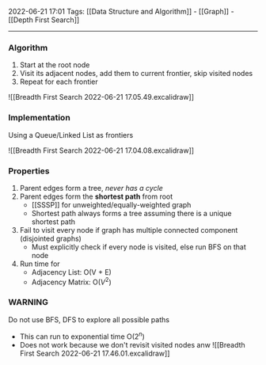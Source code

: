 2022-06-21 17:01
Tags: [[Data Structure and Algorithm]] - [[Graph]] - [[Depth First Search]]
- - - - - - - - - - - - - - - - - - - - - - - - - - - - -   
### Algorithm
1. Start at the root node
2. Visit its adjacent nodes, add them to current frontier, skip visited nodes
3. Repeat for each frontier

![[Breadth First Search 2022-06-21 17.05.49.excalidraw]]

### Implementation
Using a Queue/Linked List as frontiers

![[Breadth First Search 2022-06-21 17.04.08.excalidraw]]

### Properties
1. Parent edges form a tree, *never has a cycle*
2. Parent edges form the **shortest path** from root
    + [[SSSP]] for unweighted/equally-weighted graph
    + Shortest path always forms a tree assuming there is a unique shortest path
3. Fail to visit every node if graph has multiple connected component (disjointed graphs)
	+ Must explicitly check if every node is visited, else run BFS on that node
4. Run time for 
	+ Adjacency List: O(V + E)
	+ Adjacency Matrix: O($V^2$)

### WARNING
Do not use BFS, DFS to explore all possible paths
+ This can run to exponential time O($2^n$)
+ Does not work because we don't revisit visited nodes anw
![[Breadth First Search 2022-06-21 17.46.01.excalidraw]]